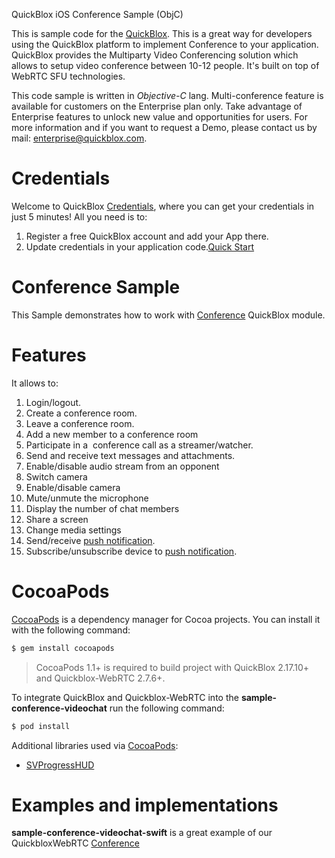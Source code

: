 QuickBlox iOS Conference Sample (ObjC)

This is sample code for the [QuickBlox](https://quickblox.com). This is a great way for developers using the QuickBlox platform to implement Conference to your application.
QuickBlox provides the Multiparty Video Conferencing solution which allows to setup video conference between 10-12 people. It's built on top of WebRTC SFU technologies.

This code sample is written in *Objective-C* lang.
Multi-conference feature is available for customers on the Enterprise plan only. Take advantage of Enterprise features to unlock new value and opportunities for users. For more information and if you want to request a Demo, please contact us by mail: enterprise@quickblox.com.

# Credentials

Welcome to QuickBlox [Credentials](https://docs.quickblox.com/docs/ios-quick-start), where you can get your credentials in just 5 minutes! All you need is to:

1. Register a free QuickBlox account and add your App there.
2. Update credentials in your application code.[Quick Start](https://docs.quickblox.com/docs/ios-quick-start)

# Conference Sample

This Sample demonstrates how to work with [Conference](https://docs.quickblox.com/docs/ios-video-conference) QuickBlox module. 

# Features

It allows to:

1. Login/logout.
2. Create a conference room.
3. Leave a conference room.
4. Add a new member to a conference room
5. Participate in a  conference call as a streamer/watcher.
6. Send and receive text messages and attachments.
7. Enable/disable audio stream from an opponent
8. Switch camera
9. Enable/disable camera
10. Mute/unmute the microphone
11. Display the number of chat members
12. Share a screen
13. Change media settings
14. Send/receive [push notification](https://docs.quickblox.com/docs/ios-push-notifications).
15. Subscribe/unsubscribe device to [push notification](https://docs.quickblox.com/docs/ios-push-notifications).

# CocoaPods

[CocoaPods](https://cocoapods.org) is a dependency manager for Cocoa projects. You can install it with the following command:

```bash
$ gem install cocoapods
```

> CocoaPods 1.1+ is required to build project with QuickBlox 2.17.10+ and Quickblox-WebRTC 2.7.6+.

To integrate QuickBlox and Quickblox-WebRTC into the **sample-conference-videochat** run the following command:

```bash
$ pod install
```
Additional libraries used via [CocoaPods](https://cocoapods.org):

* [SVProgressHUD](https://github.com/TransitApp/SVProgressHUD.git/)

# Examples and implementations
**sample-conference-videochat-swift** is a great example of our QuickbloxWebRTC [Conference](https://docs.quickblox.com/docs/ios-video-conference)
